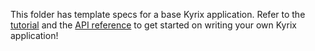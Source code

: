 This folder has template specs for a base Kyrix application. Refer to the [tutorial](https://github.com/tracyhenry/Kyrix/wiki/Tutorial) and the [API reference](https://github.com/tracyhenry/Kyrix/wiki/API-Reference) to get started on writing your own Kyrix application!
